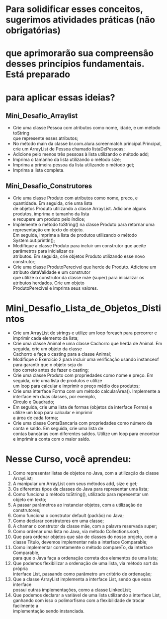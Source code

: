 # Para solidificar esses conceitos, sugerimos atividades práticas (não obrigatórias)  
# que aprimorarão sua compreensão desses princípios fundamentais. Está preparado  
# para aplicar essas ideias?

## Mini_Desafio_Arraylist
- Crie uma classe Pessoa com atributos como nome, idade, e um método toString  
que represente esses atributos;
- No método main da classe br.com.alura.screenmatch.principal.Principal, crie um ArrayList de Pessoa chamado listaDePessoas;
- Adicione pelo menos três pessoas à lista utilizando o método add;
- Imprima o tamanho da lista utilizando o método size;
- Imprima a primeira pessoa da lista utilizando o método get;
- Imprima a lista completa.  
   
## Mini_Desafio_Construtores
- Crie uma classe Produto com atributos como nome, preco, e quantidade. Em seguida, crie uma lista  
de objetos Produto utilizando a classe ArrayList. Adicione alguns produtos, imprima o tamanho da lista  
e recupere um produto pelo índice;  
- Implemente o método toString() na classe Produto para retornar uma representação em texto do objeto.  
Em seguida, imprima a lista de produtos utilizando o método System.out.println(); 
- Modifique a classe Produto para incluir um construtor que aceite parâmetros para inicializar os  
atributos. Em seguida, crie objetos Produto utilizando esse novo construtor;  
- Crie uma classe ProdutoPerecivel que herde de Produto. Adicione um atributo dataValidade e um construtor  
que utilize o construtor da classe mãe (super) para inicializar os atributos herdados. Crie um objeto  
ProdutoPerecivel e imprima seus valores.
  
# Mini_Desafio_Lista_de_Objetos_Distintos  
- Crie um ArrayList de strings e utilize um loop foreach para percorrer e imprimir cada elemento da lista;  
- Crie uma classe Animal e uma classe Cachorro que herda de Animal. Em seguida, crie um objeto da classe  
Cachorro e faça o casting para a classe Animal;  
- Modifique o Exercício 2 para incluir uma verificação usando instanceof para garantir que o objeto seja do  
tipo correto antes de fazer o casting;  
- Crie uma classe Produto com propriedades como nome e preço. Em seguida, crie uma lista de produtos e utilize  
um loop para calcular e imprimir o preço médio dos produtos;  
- Crie uma interface Forma com um método calcularArea(). Implemente a interface em duas classes, por exemplo,  
Circulo e Quadrado;  
- Em seguida, crie uma lista de formas (objetos da interface Forma) e utilize um loop para calcular e imprimir  
a área de cada forma;  
- Crie uma classe ContaBancaria com propriedades como número da conta e saldo. Em seguida, crie uma lista de  
contas bancárias com diferentes saldos. Utilize um loop para encontrar e imprimir a conta com o maior saldo.

# Nesse Curso, você aprendeu: 

1. Como representar listas de objetos no Java, com a utilização da classe ArrayList;  
2. A manipular um ArrayList com seus métodos add, size e get;  
3. Os diferentes tipos de classes do Java para representar uma lista;  
4. Como funciona o método toString(), utilizado para representar um objeto em texto;  
5. A passar parâmetros ao instanciar objetos, com a utilização de construtores;  
6. Como funciona o construtor default (padrão) no Java;  
7. Como declarar construtores em uma classe;  
8. A chamar o construtor da classe mãe, com a palavra reservada super;  
9. Como ordenar uma lista no Java, via método Collections.sort;  
10. Que para ordenar objetos que são de classes do nosso projeto, com a classe
Titulo, devemos implementar nela a interface Comparable;  
11. Como implementar corretamente o método compareTo, da interface Comparable,  
para que o Java faça a ordenação correta dos elementos de uma lista;  
12. Que podemos flexibilizar a ordenação de uma lista, via método sort da própria  
interface List, passando como parâmetro um critério de ordenação;  
13. Que a classe ArrayList implementa a interface List, sendo que essa interface  
possui outras implementações, como a classe LinkedList;  
14. Que podemos declarar a variável de uma lista utilizando a interface List,  
ganhando com isso o polimorfismo com a flexibilidade de trocar facilmente a  
implementação sendo instanciada.  
